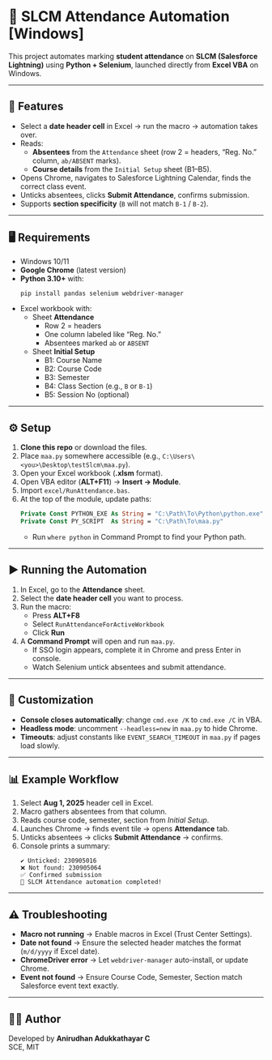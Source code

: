 # 📘 SLCM Attendance Automation [Windows]

This project automates marking **student attendance** on **SLCM (Salesforce Lightning)** using **Python + Selenium**, launched directly from **Excel VBA** on Windows.

---

## 🚀 Features
- Select a **date header cell** in Excel → run the macro → automation takes over.
- Reads:
  - **Absentees** from the `Attendance` sheet (row 2 = headers, “Reg. No.” column, `ab/ABSENT` marks).
  - **Course details** from the `Initial Setup` sheet (B1–B5).
- Opens Chrome, navigates to Salesforce Lightning Calendar, finds the correct class event.
- Unticks absentees, clicks **Submit Attendance**, confirms submission.
- Supports **section specificity** (`B` will not match `B-1` / `B-2`).

---



## 🖥️ Requirements

- Windows 10/11  
- **Google Chrome** (latest version)  
- **Python 3.10+** with:
  ```bash
  pip install pandas selenium webdriver-manager
  ```
- Excel workbook with:
  - Sheet **Attendance**
    - Row 2 = headers
    - One column labeled like “Reg. No.”
    - Absentees marked `ab` or `ABSENT`
  - Sheet **Initial Setup**
    - B1: Course Name  
    - B2: Course Code  
    - B3: Semester  
    - B4: Class Section (e.g., `B` or `B-1`)  
    - B5: Session No (optional)

---

## ⚙️ Setup

1. **Clone this repo** or download the files.  
2. Place `maa.py` somewhere accessible (e.g., `C:\Users\<you>\Desktop\testSlcm\maa.py`).  
3. Open your Excel workbook (**.xlsm** format).  
4. Open VBA editor (**ALT+F11**) → **Insert → Module**.  
5. Import `excel/RunAttendance.bas`.  
6. At the top of the module, update paths:
   ```vb
   Private Const PYTHON_EXE As String = "C:\Path\To\Python\python.exe"
   Private Const PY_SCRIPT  As String = "C:\Path\To\maa.py"
   ```
   - Run `where python` in Command Prompt to find your Python path.

---

## ▶️ Running the Automation

1. In Excel, go to the **Attendance** sheet.  
2. Select the **date header cell** you want to process.  
3. Run the macro:
   - Press **ALT+F8**
   - Select `RunAttendanceForActiveWorkbook`
   - Click **Run**  
4. A **Command Prompt** will open and run `maa.py`.  
   - If SSO login appears, complete it in Chrome and press Enter in console.  
   - Watch Selenium untick absentees and submit attendance.  

---

## 🔧 Customization

- **Console closes automatically**: change `cmd.exe /K` to `cmd.exe /C` in VBA.  
- **Headless mode**: uncomment `--headless=new` in `maa.py` to hide Chrome.  
- **Timeouts**: adjust constants like `EVENT_SEARCH_TIMEOUT` in `maa.py` if pages load slowly.  

---

## 📊 Example Workflow

1. Select **Aug 1, 2025** header cell in Excel.  
2. Macro gathers absentees from that column.  
3. Reads course code, semester, section from *Initial Setup*.  
4. Launches Chrome → finds event tile → opens **Attendance** tab.  
5. Unticks absentees → clicks **Submit Attendance** → confirms.  
6. Console prints a summary:  
   ```
   ✔️ Unticked: 230905016
   ❌ Not found: 230905064
   ✅ Confirmed submission
   🎉 SLCM Attendance automation completed!
   ```

---

## ⚠️ Troubleshooting

- **Macro not running** → Enable macros in Excel (Trust Center Settings).  
- **Date not found** → Ensure the selected header matches the format (`m/d/yyyy` if Excel date).  
- **ChromeDriver error** → Let `webdriver-manager` auto-install, or update Chrome.  
- **Event not found** → Ensure Course Code, Semester, Section match Salesforce event text exactly.  

---

## 👨‍💻 Author

Developed by **Anirudhan Adukkathayar C**  
SCE, MIT

